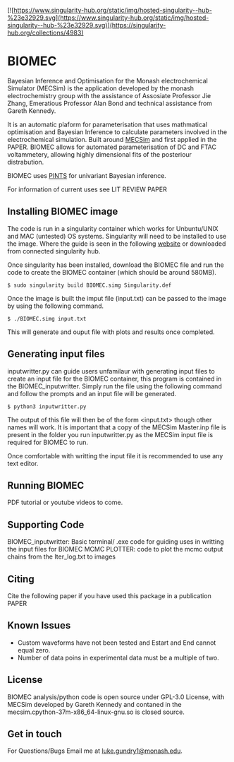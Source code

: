 [![https://www.singularity-hub.org/static/img/hosted-singularity--hub-%23e32929.svg](https://www.singularity-hub.org/static/img/hosted-singularity--hub-%23e32929.svg)](https://singularity-hub.org/collections/4983)


# BIOMEC
Bayesian Inference and Optimisation for the Monash electrochemical Simulator (MECSim) is the application developed by the
monash electrochemistry group with the assistance of Assosiate Professor Jie Zhang, Emeratious Professor Alan Bond and technical assistance from Gareth Kennedy.

It is an automatic plaform for parameterisation that uses mathmatical optimisation and Bayesian Inference to calculate parameters involved in the electrochemical simulation.
Built around [MECSim](http://www.garethkennedy.net/MECSim.html) and first applied in the PAPER. BIOMEC allows for automated parameterisation of DC and FTAC voltammetery, allowing highly dimensional fits of the posteriour distrabution.

BIOMEC uses [PINTS](https://github.com/pints-team/pints) for univariant Bayesian inference.

For information of current uses see LIT REVIEW PAPER

## Installing BIOMEC image
The code is run in a singularity container which works for Unbuntu/UNIX and MAC (untested) OS systems.
Singularity will need to be installed to use the image. Where the guide is seen in the following [website](https://sylabs.io/guides/3.6/user-guide/quick_start.html) or downloaded from connected singularity hub.

Once singularity has been installed, download the BIOMEC file and run the code to create the BIOMEC container (which should be around 580MB). 

```
$ sudo singularity build BIOMEC.simg Singularity.def
```
Once the image is built the imput file (input.txt) can be passed to the image by using the following command.
```
$ ./BIOMEC.simg input.txt
```
This will generate and ouput file with plots and results once completed.

## Generating input files
inputwritter.py can guide users unfamilaur with generating input files to create an input file for the BIOMEC container, this program is contained in the BIOMEC_inputwritter.
Simply run the file using the following command and follow the prompts and an input file will be generated.
```
$ python3 inputwritter.py
```
The output of this file will then be of the form <input.txt> though other names will work.
It is important that a copy of the MECSim Master.inp file is present in the folder you run inputwritter.py as the MECSim input file is required for BIOMEC to run.

Once comfortable with writting the input file it is recommended to use any text editor. 

## Running BIOMEC
PDF tutorial or youtube videos to come.


## Supporting Code
BIOMEC_inputwritter: Basic terminal/ .exe code for guiding uses in writting the input files for BIOMEC
MCMC PLOTTER: code to plot the mcmc output chains from the Iter_log.txt to images 

## Citing
Cite the following paper if you have used this package in a publication PAPER

## Known Issues
 - Custom waveforms have not been tested and Estart and End cannot equal zero.
 - Number of data poins in experimental data must be a multiple of two.

## License

BIOMEC analysis/python code is open source under GPL-3.0 License, with MECSim developed by Gareth Kennedy and contaned in the mecsim.cpython-37m-x86_64-linux-gnu.so is closed source.

## Get in touch
For Questions/Bugs Email me at luke.gundry1@monash.edu.